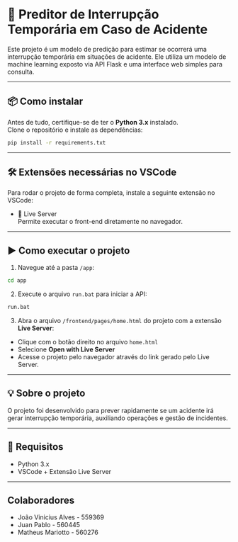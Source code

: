 # 🚦 Preditor de Interrupção Temporária em Caso de Acidente

Este projeto é um modelo de predição para estimar se ocorrerá uma interrupção temporária em situações de acidente. Ele utiliza um modelo de machine learning exposto via API Flask e uma interface web simples para consulta.

---

## 📦 Como instalar

Antes de tudo, certifique-se de ter o **Python 3.x** instalado.  
Clone o repositório e instale as dependências:

```bash
pip install -r requirements.txt
```
---

## 🛠️ Extensões necessárias no VSCode

Para rodar o projeto de forma completa, instale a seguinte extensão no VSCode:

- 📡 Live Server  
Permite executar o front-end diretamente no navegador.

---

## ▶️ Como executar o projeto

1. Navegue até a pasta `/app`:
```bash
cd app
```

2. Execute o arquivo `run.bat` para iniciar a API:
```bash
run.bat
```

3. Abra o arquivo `/frontend/pages/home.html` do projeto com a extensão **Live Server**:

- Clique com o botão direito no arquivo `home.html`
- Selecione **Open with Live Server**
- Acesse o projeto pelo navegador através do link gerado pelo Live Server.

---

## 💡 Sobre o projeto

O projeto foi desenvolvido para prever rapidamente se um acidente irá gerar interrupção temporária, auxiliando operações e gestão de incidentes.

---

## 📑 Requisitos

- Python 3.x
- VSCode + Extensão Live Server

---

## Colaboradores

- João Vinicius Alves - 559369
- Juan Pablo - 560445
- Matheus Mariotto - 560276
